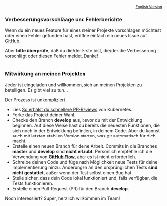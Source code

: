 <p align="right">
  <sub><a href="Contributing.en.md">English Version</a></sub>
</p>

### Verbesserungsvorschläage und Fehlerberichte

Wenn du ein neues Feature für eines meiner Projekte vorschlagen möchtest oder einen Fehler gefunden hast, eröffne einfach ein neues Issue auf [GitHub](https://github.com/nixe64).

Aber **bitte überprüfe**, daß du die/der Erste bist, die/der die Verbesserung vorschlägt oder diesen Fehler meldet. Danke!
<br/>
<br/>

### Mitwirkung an meinen Projekten

Jeder ist eingeladen und willkommen, sich an meinen Projekten zu beteiligen. Es gibt viel zu tun...

Der Prozess ist unkompliziert.

 - Lies [So erhälst du schnellere PR-Reviews](https://github.com/kubernetes/community/blob/master/contributors/guide/pull-requests.md#best-practices-for-faster-reviews) von Kubernetes..
 - Forke das Projekt deiner Wahl.
 - Checke den Branch **develop** aus, bevor du mit der Entwicklung beginnen.
  Auf diese Weise hast du bereits die neuesten Funktionen, die sich noch in der Entwicklung befinden, in deinem Code. Aber du kannst auch
  mit letzten stabilen Version starten, was git automatisch für dich macht.
 - Erstelle einen neuen Branch für deine Arbeit. Commits in die Branches **master** und **develop** sind **nicht erlaubt**. Persönlich empfehle ich die Verwendung von **[GitHub Flow](https://githubflow.github.io/)**, aber es ist nicht erforderlich.
 - Schreibe deinen Code und füge nach Möglichkeit neue Tests für deine Implementierung hinzu. Änderungen an den ursprünglichen Tests **sind nicht gestattet**, außer wenn der Test selbst einen Bug hat.
 - Stelle sicher, dass dein Code lokal funktioniert und, falls verfügbar, die Tests funktionieren.
 - Erstelle einen Pull-Request (PR) für den Branch **develop**.

Noch interessiert? Super, herzlich willkommen im Team!

